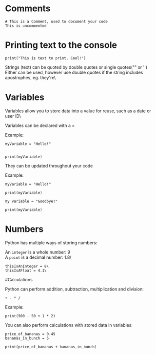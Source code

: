 # Comments

```
# This is a Comment, used to document your code
This is uncommented
```

# Printing text to the console

```
print("This is text to print. Cool!")
```

Strings (text) can be quoted by double quotes or single quotes("" or '')\
Either can be used, however use double quotes if the string includes apostrophes, eg. they're\


# Variables

Variables allow you to store data into a value for reuse, such as a date or user ID\

Variables can be declared with a =

Example:

```
myVariable = "Hello!"


print(myVariable)
```

They can be updated throughout your code

Example:

```
myVariable = "Hello!"

print(myVariable)

my variable = "Goodbye!"

print(myVariable)
```

# Numbers

Python has multiple ways of storing numbers:

An ```integer``` is a whole number: 9\
A ```point``` is a decimal number: 1.8\

```
thisIsAnInteger = 8\
thisIsAFloat = 4.1\
```


#Calculations

Python can perform addition, subtraction, multiplication and division:
```
+ - * /
```

Example:

```
print(500 - 50 + 1 * 2)
```

You can also perform calculations with stored data in variables:

```
price_of_bananas = 0.49
bananas_in_bunch = 5

print(price_of_bananas + bananas_in_bunch)
```
